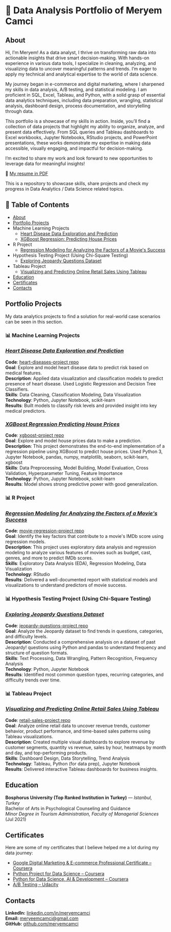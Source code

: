 # 🎯 Data Analysis Portfolio of Meryem Camci

## About
Hi, I’m Meryem! As a data analyst, I thrive on transforming raw data into actionable insights that drive smart decision-making. With hands-on experience in various data tools, I specialize in cleaning, analyzing, and visualizing data to uncover meaningful patterns and trends. I’m eager to apply my technical and analytical expertise to the world of data science.

My journey began in e-commerce and digital marketing, where I sharpened my skills in data analysis, A/B testing, and statistical modeling. I am proficient in SQL, Excel, Tableau, and Python, with a solid grasp of essential data analytics techniques, including data preparation, wrangling, statistical analysis, dashboard design, process documentation, and storytelling through data.

This portfolio is a showcase of my skills in action. Inside, you’ll find a collection of data projects that highlight my ability to organize, analyze, and present data effectively. From SQL queries and Tableau dashboards to Excel workbooks, Jupyter Notebooks, RStudio projects, and PowerPoint presentations, these works demonstrate my expertise in making data accessible, visually engaging, and impactful for decision-making.

I’m excited to share my work and look forward to new opportunities to leverage data for meaningful insights!

📄 [My resume in PDF](https://drive.google.com/file/d/1246MBdb6KWHqaWacIizY3fF6qhFHbsBV/view?usp=sharing)

This is a repository to showcase skills, share projects and check my progress in Data Analytics / Data Science related topics.

## 📌 Table of Contents

* [About](#about)
* [Portfolio Projects](#portfolio-projects)
* Machine Learning Projects
  * [Heart Disease Data Exploration and Prediction](#heart-disease-data-exploration-and-prediction)
  * [XGBoost Regression: Predicting House Prices](#xgboost-regression-predicting-house-prices)
* R Project  
  * [Regression Modeling for Analyzing the Factors of a Movie's Success](#regression-modeling-for-analyzing-the-factors-of-a-movies-success)
* Hypothesis Testing Project (Using Chi-Square Testing)
  * [Exploring Jeopardy Questions Dataset](#exploring-jeopardy-questions-dataset)
* Tableau Project
  * [Visualizing and Predicting Online Retail Sales Using Tableau](#visualizing-and-predicting-online-retail-sales-using-tableau)
* [Education](#education)
* [Certificates](#certificates)
* [Contacts](#contacts)

## Portfolio Projects  

My data analytics projects to find a solution for real-world case scenarios can be seen in this section. 

### 📊 Machine Learning Projects
### *[Heart Disease Data Exploration and Prediction](https://github.com/meryemcamci/heart-diseases-project)*
 **Code**: [heart-diseases-project repo](https://github.com/meryemcamci/heart-diseases-project) 
<br> **Goal**: Explore and model heart disease data to predict risk based on medical features. 
<br> **Description**: Applied data visualization and classification models to predict presence of heart disease. Used Logistic Regression and Decision Tree Classifiers. 
<br> **Skills**: Data Cleaning, Classification Modeling, Data Visualization 
<br> **Technology**: Python, Jupyter Notebook, scikit-learn 
<br> **Results**: Built models to classify risk levels and provided insight into key medical predictors.

### *[XGBoost Regression Predicting House Prices](https://github.com/meryemcamci/xgboost-project/tree/main)*
 **Code**: [xgboost-project repo](https://github.com/meryemcamci/xgboost-project/tree/main)
<br> **Goal**: Explore and model house prices data to make a prediction. 
<br> **Description**: This project demonstrates the end-to-end implementation of a regression pipeline using XGBoost to predict house prices.  Used Python 3, Jupyter Notebook, pandas, numpy, matplotlib, seaborn, scikit-learn, xgboost
<br> **Skills**: Data Preprocessing, Model Building, Model Evaluation, Cross Validation, Hyperparameter Tuning, Feature Importance
<br> **Technology**: Python, Jupyter Notebook, scikit-learn 
<br> **Results**: Model shows strong predictive power with good generalization.

### 📊 R Project  
### *[Regression Modeling for Analyzing the Factors of a Movie's Success](https://github.com/meryemcamci/movie-regression-project)*
 **Code**: [movie-regression-project repo](https://github.com/meryemcamci/movie-regression-project)
<br> **Goal**: Identify the key factors that contribute to a movie's IMDb score using regression models.
<br> **Description**: This project uses exploratory data analysis and regression modeling to analyze various features of movies such as budget, cast, genres, and more to predict IMDb scores.
<br> **Skills**: Exploratory Data Analysis (EDA), Regression Modeling, Data Visualization 
<br> **Technology**: RStudio
<br> **Results**: Delivered a well-documented report with statistical models and visualizations to understand predictors of movie success.

### 📊 Hypothesis Testing Project (Using Chi-Square Testing)
### *[Exploring Jeopardy Questions Dataset](https://github.com/meryemcamci/jeopardy-questions-project)*
 **Code**: [jeopardy-questions-project repo](https://github.com/meryemcamci/jeopardy-questions-project)
<br> **Goal**: Analyze the Jeopardy dataset to find trends in questions, categories, and difficulty levels.
<br> **Description**: Conducted a comprehensive analysis on a dataset of past Jeopardy! questions using Python and pandas to understand frequency and structure of question formats.
<br> **Skills**: Text Processing, Data Wrangling, Pattern Recognition, Frequency Analysis
<br> **Technology**: Python, Jupyter Notebook 
<br> **Results**: Identified most common question types, recurring categories, and difficulty trends over time.

### 📊 Tableau Project
### *[Visualizing and Predicting Online Retail Sales Using Tableau](https://github.com/meryemcamci/retail-sales-project)*
**Code**: [retail-sales-project repo](https://github.com/meryemcamci/retail-sales-project) 
<br> **Goal**: Analyze online retail data to uncover revenue trends, customer behavior, product performance, and time-based sales patterns using Tableau visualizations.
<br> **Description**: Created multiple visual dashboards to explore revenue by customer segments, quantity vs revenue, sales by hour, heatmaps by month and day, and top-performing products.
<br> **Skills**: Dashboard Design, Data Storytelling, Trend Analysis
<br> **Technology**: Tableau, Python (for data prep), Jupyter Notebook
<br> **Results**: Delivered interactive Tableau dashboards for business insights.

## Education  

**Bosphorus University (Top Ranked Institution in Turkey)** — *Istanbul, Turkey*  
Bachelor of Arts in Psychological Counseling and Guidance
<br> *Minor Degree in Tourism Administration, Faculty of Managerial Sciences*  
(Jul 2021)

## Certificates 

Here are some of my certificates that I believe helped me a lot during my data journey:

* [Google Digital Marketing & E-commerce Professional Certificate – Coursera](https://coursera.org/share/29facdf340e872ce32c4ba1d69f3c448)
* [Python Project for Data Science – Coursera](https://coursera.org/share/e44ab96f41677bd0adce5fbee2bae8e4)
* [Python for Data Science, AI & Development – Coursera](https://coursera.org/share/65b7ed491f6b1c1b804dbbc4cbbbda7a)
* [A/B Testing – Udacity](https://www.udacity.com/enrollment/ud257)

## Contacts  

**LinkedIn:** [linkedin.com/in/meryemcamci](https://www.linkedin.com/in/meryemcamci/)  
**Email:** meryeemcamci@gmail.com  
**GitHub:** [github.com/meryemcamci](https://github.com/meryemcamci)
